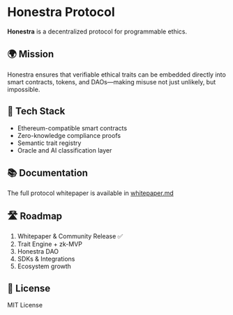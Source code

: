 # Honestra Protocol

**Honestra** is a decentralized protocol for programmable ethics.

## 🌍 Mission
Honestra ensures that verifiable ethical traits can be embedded directly into smart contracts, tokens, and DAOs—making misuse not just unlikely, but impossible.

## 🔧 Tech Stack
- Ethereum-compatible smart contracts
- Zero-knowledge compliance proofs
- Semantic trait registry
- Oracle and AI classification layer

## 📚 Documentation
The full protocol whitepaper is available in [whitepaper.md](whitepaper.md)

## 🛣️ Roadmap
1. Whitepaper & Community Release ✅
2. Trait Engine + zk-MVP
3. Honestra DAO
4. SDKs & Integrations
5. Ecosystem growth

## 🔗 License
MIT License
